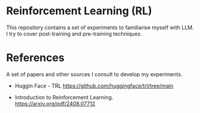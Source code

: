 # Reinforcement Learning (RL)

This repository contains a set of experiments to familiarise myself with LLM. I try to cover post-training and pre-training techniques.

# References

A set of papers and other sources I consult to develop my experiments.

* Huggin Face - TRL https://github.com/huggingface/trl/tree/main

* Introduction to Reinforcement Learning. https://arxiv.org/pdf/2408.07712


